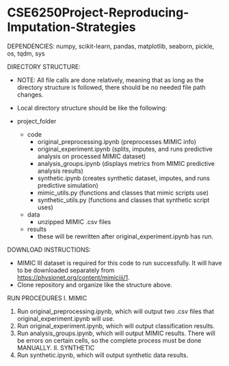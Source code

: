 # CSE6250Project-Reproducing-Imputation-Strategies

DEPENDENCIES:
numpy, scikit-learn, pandas, matplotlib, seaborn, pickle, os, tqdm, sys

DIRECTORY STRUCTURE:
- NOTE: All file calls are done relatively, meaning that as long as the directory structure is followed, there should be no needed file path changes.
- Local directory structure should be like the following:

- project_folder
   - code
      - original_preprocessing.ipynb (preprocesses MIMIC info)
      - original_experiment.ipynb (splits, imputes, and runs predictive analysis on processed MIMIC dataset)
      - analysis_groups.ipynb (displays metrics from MIMIC predictive analysis results)
      - synthetic.ipynb (creates synthetic dataset, imputes, and runs predictive simulation)
      - mimic_utils.py (functions and classes that mimic scripts use)
      - synthetic_utils.py (functions and classes that synthetic script uses)
   - data
      - unzipped MIMIC .csv files
   - results
      - these will be rewritten after original_experiment.ipynb has run.

DOWNLOAD INSTRUCTIONS:
- MIMIC III dataset is required for this code to run successfully. It will have to be downloaded separately from https://physionet.org/content/mimiciii/1.
- Clone repository and organize like the structure above.

RUN PROCEDURES
I. MIMIC
  1. Run original_preprocessing.ipynb, which will output two .csv files that original_experiment.ipynb will use.
  2. Run original_experiment.ipynb, which will output classification results.
  3. Run analysis_groups.ipynb, which will output MIMIC results. There will be errors on certain cells, so the complete process must be done MANUALLY.
II. SYNTHETIC
  1. Run synthetic.ipynb, which will output synthetic data results.
